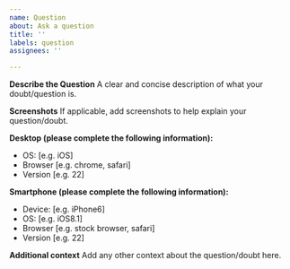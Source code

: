 ```yaml
---
name: Question
about: Ask a question
title: ''
labels: question
assignees: ''

---
```


**Describe the Question**
A clear and concise description of what your doubt/question is.

**Screenshots**
If applicable, add screenshots to help explain your question/doubt.

**Desktop (please complete the following information):**
 - OS: [e.g. iOS]
 - Browser [e.g. chrome, safari]
 - Version [e.g. 22]

**Smartphone (please complete the following information):**
 - Device: [e.g. iPhone6]
 - OS: [e.g. iOS8.1]
 - Browser [e.g. stock browser, safari]
 - Version [e.g. 22]

**Additional context**
Add any other context about the question/doubt here.
